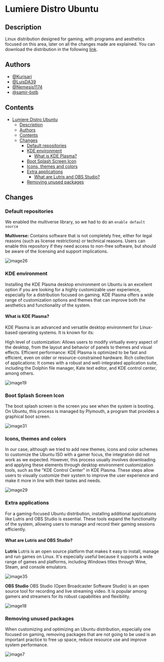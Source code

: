 # Lumiere Distro Ubuntu

## Description

Linux distribution designed for gaming, with programs and aesthetics focused on this area, later on all the changes made are explained. You can download the distribution in the following [link](https://drive.google.com/file/d/1-UQEjC_dRa3y-Llj2ooBj0aZZnwJDRBm/view).

## Authors

- [@Kurisari](https://www.github.com/kurisari)
- [@LuisDA39](https://www.github.com/LuisDA39)
- [@Nemesis1174](https://www.github.com/Nemesis1174)
- [@samir-bstb](https://www.github.com/samir-bstb)

## Contents

- [Lumiere Distro Ubuntu](#lumiere-distro-ubuntu)
  - [Description](#description)
  - [Authors](#authors)
  - [Contents](#contents)
  - [Changes](#changes)
    - [Default repositories](#default-repositories)
    - [KDE environment](#kde-environment)
      - [What is KDE Plasma?](#what-is-kde-plasma)
    - [Boot Splash Screen Icon](#boot-splash-screen-icon)
    - [Icons, themes and colors](#icons-themes-and-colors)
    - [Extra applications](#extra-applications)
      - [What are Lutris and OBS Studio?](#what-are-lutris-and-obs-studio)
    - [Removing unused packages](#removing-unused-packages)

## Changes

### Default repositories

We enabled the multiverse library, so we had to do an `enable default source`

**Multiverse:** Contains software that is not completely free, either for legal reasons (such as license restrictions) or technical reasons. Users can enable this repository if they need access to non-free software, but should be aware of the licensing and support implications.

![image26](/img/image26.png)

### KDE environment

Installing the KDE Plasma desktop environment on Ubuntu is an excellent option if you are looking for a highly customizable user experience, especially for a distribution focused on gaming. KDE Plasma offers a wide range of customization options and themes that can improve both the aesthetics and functionality of the system.

#### What is KDE Plasma?

KDE Plasma is an advanced and versatile desktop environment for Linux-based operating systems. It is known for its:

High level of customization: Allows users to modify virtually every aspect of the desktop, from the layout and behavior of panels to themes and visual effects.
Efficient performance: KDE Plasma is optimized to be fast and efficient, even on older or resource-constrained hardware.
Rich collection of applications: It comes with a robust and well-integrated application suite, including the Dolphin file manager, Kate text editor, and KDE control center, among others.

![image19](/img/image19.png)

### Boot Splash Screen Icon

The boot splash screen is the screen you see when the system is booting. On Ubuntu, this process is managed by Plymouth, a program that provides a graphical boot screen.

![image31](/img/image31.png)

### Icons, themes and colors

In our case, although we tried to add new themes, icons and color schemes to customize the Ubuntu ISO with a gamer focus, the integration did not work as we expected. However, this process usually involves downloading and applying these elements through desktop environment customization tools, such as the "KDE Control Center" in KDE Plasma. These steps allow users to visually customize their system to improve the user experience and make it more in line with their tastes and needs.

![image29](/img/image29.png)

### Extra applications

For a gaming-focused Ubuntu distribution, installing additional applications like Lutris and OBS Studio is essential. These tools expand the functionality of the system, allowing users to manage and record their gaming sessions efficiently.

#### What are Lutris and OBS Studio?

**Lutris**
Lutris is an open source platform that makes it easy to install, manage and run games on Linux. It's especially useful because it supports a wide range of games and platforms, including Windows titles through Wine, Steam, and console emulators.

![image35](/img/image35.png)

**OBS Studio**
OBS Studio (Open Broadcaster Software Studio) is an open source tool for recording and live streaming video. It is popular among gamers and streamers for its robust capabilities and flexibility.

![image18](/img/image18.png)

### Removing unused packages

When customizing and optimizing an Ubuntu distribution, especially one focused on gaming, removing packages that are not going to be used is an important practice to free up space, reduce resource use and improve system performance.

![image7](/img/image7.png)
